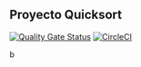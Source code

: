 ## Proyecto Quicksort
[![Quality Gate Status](https://sonarcloud.io/api/project_badges/measure?project=dagoull_QuickSortF&metric=alert_status)](https://sonarcloud.io/summary/new_code?id=dagoull_QuickSortF)
[![CircleCI](https://circleci.com/gh/dagoull/Quicksort/tree/master.svg?style=shield)](https://circleci.com/gh/dagoull/Quicksort/tree/master)


b   
